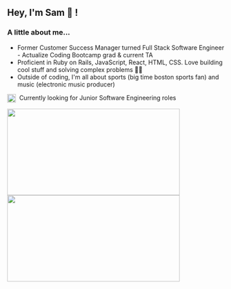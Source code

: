 <h2>Hey, I'm Sam 👋 !</h1>

<h3>A little about me...</h3>

* Former Customer Success Manager turned Full Stack Software Engineer - Actualize Coding Bootcamp grad & current TA
* Proficient in Ruby on Rails, JavaScript, React, HTML, CSS. Love building cool stuff and solving complex problems 👨‍💻
* Outside of coding, I'm all about sports (big time boston sports fan) and music (electronic music producer)

<a href="https://www.linkedin.com/in/sam-wells-12191832/" target="blank"><img align="center" src="https://cdn.jsdelivr.net/npm/simple-icons@3.0.1/icons/linkedin.svg" alt="sam-wells-12191832/" height="20" width="20" /></a>&nbsp; Currently looking for Junior Software Engineering roles 

<a href="https://github.com/anuraghazra/github-readme-stats">
  <img height=200 width=400 align="center" src="https://github-readme-stats.vercel.app/api?username=sfwells0518&theme=cobalt2" />
</a>
<a href="https://github.com/anuraghazra/convoychat">
  <img height=200 width=400 align="center" src="https://github-readme-stats.vercel.app/api/top-langs?username=sfwells0518&theme=cobalt2&layout=compact&langs_count=8&card_width=320" />
</a>




